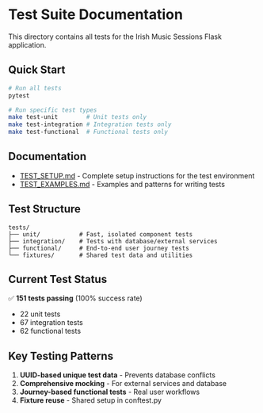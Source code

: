 # Test Suite Documentation

This directory contains all tests for the Irish Music Sessions Flask application.

## Quick Start

```bash
# Run all tests
pytest

# Run specific test types
make test-unit        # Unit tests only
make test-integration # Integration tests only
make test-functional  # Functional tests only
```

## Documentation

- [TEST_SETUP.md](TEST_SETUP.md) - Complete setup instructions for the test environment
- [TEST_EXAMPLES.md](TEST_EXAMPLES.md) - Examples and patterns for writing tests

## Test Structure

```
tests/
├── unit/           # Fast, isolated component tests
├── integration/    # Tests with database/external services
├── functional/     # End-to-end user journey tests
└── fixtures/       # Shared test data and utilities
```

## Current Test Status

✅ **151 tests passing** (100% success rate)
- 22 unit tests
- 67 integration tests  
- 62 functional tests

## Key Testing Patterns

1. **UUID-based unique test data** - Prevents database conflicts
2. **Comprehensive mocking** - For external services and database
3. **Journey-based functional tests** - Real user workflows
4. **Fixture reuse** - Shared setup in conftest.py